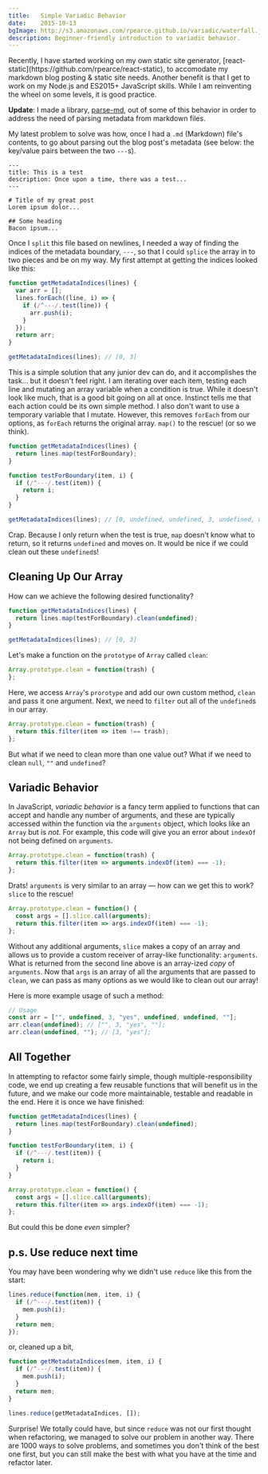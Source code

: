 ```yaml
---
title:   Simple Variadic Behavior
date:    2015-10-13
bgImage: http://s3.amazonaws.com/rpearce.github.io/variadic/waterfall.jpg
description: Beginner-friendly introduction to variadic behavior.
---
```


<p class="strikethrough">Recently, I have started working on my own static site generator, [react-static](https://github.com/rpearce/react-static), to accomodate my markdown blog posting & static site needs. Another benefit is that I get to work on my Node.js and ES2015+ JavaScript skills. While I am reinventing the wheel on some levels, it is good practice.</p>

__Update__: I made a library, [parse-md](https://www.npmjs.com/package/parse-md), out of some of this behavior in order to address the need of parsing metadata from markdown files.

My latest problem to solve was how, once I had a `.md` (Markdown) file's contents, to go about parsing out the blog post's metadata (see below: the key/value pairs between the two `---`s).

```
---
title: This is a test
description: Once upon a time, there was a test...
---

# Title of my great post
Lorem ipsum dolor...

## Some heading
Bacon ipsum...
```

Once I `split` this file based on newlines, I needed a way of finding the indices of the metadata boundary, `---`, so that I could `splice` the array in to two pieces and be on my way. My first attempt at getting the indices looked like this:

```js
function getMetadataIndices(lines) {
  var arr = [];
  lines.forEach((line, i) => {
    if (/^---/.test(line)) {
      arr.push(i);
    }
  });
  return arr;
}

getMetadataIndices(lines); // [0, 3]
```

This is a simple solution that any junior dev can do, and it accomplishes the task... but it doesn't feel right. I am iterating over each item, testing each line and mutating an array variable when a condition is true. While it doesn't look like much, that is a good bit going on all at once. Instinct tells me that each action could be its own simple method. I also don't want to use a temporary variable that I mutate. However, this removes `forEach` from our options, as `forEach` returns the original array. `map()` to the rescue! (or so we think).

```js
function getMetadataIndices(lines) {
  return lines.map(testForBoundary);
}

function testForBoundary(item, i) {
  if (/^---/.test(item)) {
    return i;
  }
}

getMetadataIndices(lines); // [0, undefined, undefined, 3, undefined, undefined, undefined, undefined, undefined, undefined]
```

Crap. Because I only return when the test is true, `map` doesn't know what to return, so it returns `undefined` and moves on. It would be nice if we could clean out these `undefined`s!

## Cleaning Up Our Array
How can we achieve the following desired functionality?

```js
function getMetadataIndices(lines) {
  return lines.map(testForBoundary).clean(undefined);
}

getMetadataIndices(lines); // [0, 3]
```

Let's make a function on the `prototype` of `Array` called `clean`:

```js
Array.prototype.clean = function(trash) {
};
```

Here, we access `Array`'s `prorotype` and add our own custom method, `clean` and pass it one argument. Next, we need to `filter` out all of the `undefined`s in our array.

```js
Array.prototype.clean = function(trash) {
  return this.filter(item => item !== trash);
};
```

But what if we need to clean more than one value out? What if we need to clean `null`, `""` and `undefined`?

## Variadic Behavior
In JavaScript, _variadic behavior_ is a fancy term applied to functions that can accept and handle any number of arguments, and these are typically accessed within the function via the `arguments` object, which looks like an `Array` but is _not_. For example, this code will give you an error about `indexOf` not being defined on `arguments`.

```js
Array.prototype.clean = function(trash) {
  return this.filter(item => arguments.indexOf(item) === -1);
};
```

Drats! `arguments` is very similar to an array &mdash; how can we get this to work? `slice` to the rescue!

```js
Array.prototype.clean = function() {
  const args = [].slice.call(arguments);
  return this.filter(item => args.indexOf(item) === -1);
};
```

Without any additional arguments, `slice` makes a copy of an array and allows us to provide a custom receiver of array-like functionality: `arguments`. What is returned from the second line above is an array-ized _copy_ of `arguments`. Now that `args` is an array of all the arguments that are passed to `clean`, we can pass as many options as we would like to clean out our array!

Here is more example usage of such a method:

```js
// Usage
const arr = ["", undefined, 3, "yes", undefined, undefined, ""];
arr.clean(undefined); // ["", 3, "yes", ""];
arr.clean(undefined, ""); // [3, "yes"];
```

## All Together
In attempting to refactor some fairly simple, though multiple-responsibility code, we end up creating a few reusable functions that will benefit us in the future, and we make our code more maintainable, testable and readable in the end. Here it is once we have finished:

```js
function getMetadataIndices(lines) {
  return lines.map(testForBoundary).clean(undefined);
}

function testForBoundary(item, i) {
  if (/^---/.test(item)) {
    return i;
  }
}

Array.prototype.clean = function() {
  const args = [].slice.call(arguments);
  return this.filter(item => args.indexOf(item) === -1);
};
```

But could this be done _even_ simpler?

## p.s. Use reduce next time
You may have been wondering why we didn't use `reduce` like this from the start:

```js
lines.reduce(function(mem, item, i) {
  if (/^---/.test(item)) {
    mem.push(i);
  }
  return mem;
});
```

or, cleaned up a bit,

```js
function getMetadataIndices(mem, item, i) {
  if (/^---/.test(item)) {
    mem.push(i);
  }
  return mem;
}

lines.reduce(getMetadataIndices, []);
```

Surprise! We totally could have, but since `reduce` was not our first thought when refactoring, we managed to solve our problem in another way. There are 1000 ways to solve problems, and sometimes you don't think of the best one first, but you can still make the best with what you have at the time and refactor later.
